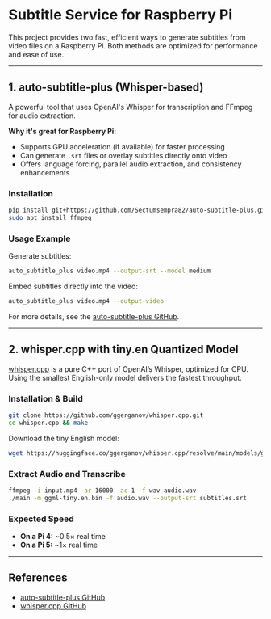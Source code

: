 # Subtitle Service for Raspberry Pi

This project provides two fast, efficient ways to generate subtitles from video files on a Raspberry Pi. Both methods are optimized for performance and ease of use.

---

## 1. auto-subtitle-plus (Whisper-based)

A powerful tool that uses OpenAI's Whisper for transcription and FFmpeg for audio extraction.

**Why it's great for Raspberry Pi:**
- Supports GPU acceleration (if available) for faster processing
- Can generate `.srt` files or overlay subtitles directly onto video
- Offers language forcing, parallel audio extraction, and consistency enhancements

### Installation
```bash
pip install git+https://github.com/Sectumsempra82/auto-subtitle-plus.git
sudo apt install ffmpeg
```

### Usage Example
Generate subtitles:
```bash
auto_subtitle_plus video.mp4 --output-srt --model medium
```

Embed subtitles directly into the video:
```bash
auto_subtitle_plus video.mp4 --output-video
```

For more details, see the [auto-subtitle-plus GitHub](https://github.com/Sectumsempra82/auto-subtitle-plus).

---

## 2. whisper.cpp with tiny.en Quantized Model

[whisper.cpp](https://github.com/ggerganov/whisper.cpp) is a pure C++ port of OpenAI’s Whisper, optimized for CPU. Using the smallest English-only model delivers the fastest throughput.

### Installation & Build
```bash
git clone https://github.com/ggerganov/whisper.cpp.git
cd whisper.cpp && make
```

Download the tiny English model:
```bash
wget https://huggingface.co/ggerganov/whisper.cpp/resolve/main/models/ggml-tiny.en.bin
```

### Extract Audio and Transcribe
```bash
ffmpeg -i input.mp4 -ar 16000 -ac 1 -f wav audio.wav
./main -m ggml-tiny.en.bin -f audio.wav --output-srt subtitles.srt
```

### Expected Speed
- **On a Pi 4:** ~0.5× real time
- **On a Pi 5:** ~1× real time

---

## References
- [auto-subtitle-plus GitHub](https://github.com/Sectumsempra82/auto-subtitle-plus)
- [whisper.cpp GitHub](https://github.com/ggerganov/whisper.cpp)
